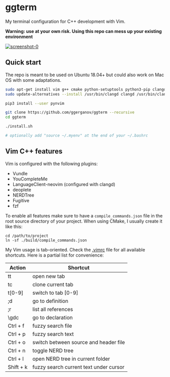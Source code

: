 # ggterm

My terminal configuration for C++ development with Vim.

**Warning: use at your own risk. Using this repo can mess up your existing environment**

<a href="https://i.imgur.com/wHmDf5N.png" target="_blank">![screenshot-0](https://i.imgur.com/wHmDf5N.png)</a>

## Quick start

The repo is meant to be used on Ubuntu 18.04+ but could also work on Mac OS with some adaptations.

```bash
sudo apt-get install vim g++ cmake python-setuptools python3-pip clangd-10
sudo update-alternatives --install /usr/bin/clangd clangd /usr/bin/clangd-10 100

pip3 install --user pynvim

git clone https://github.com/ggerganov/ggterm --recursive
cd ggterm

./install.sh

# optionally add "source ~/.myenv" at the end of your ~/.bashrc
```

## Vim C++ features

Vim is configured with the following plugins:

- Vundle
- YouCompleteMe
- LanguageClient-neovim (configured with clangd)
- deoplete
- NERDTree
- Fugitive
- fzf

To enable all features make sure to have a `compile_commands.json` file in the root source directory of your project.
When using CMake, I usually create it like this:

```
cd /path/to/project
ln -sf ./build/compile_commands.json
```

My Vim usage is tab-oriented. Check the [.vimrc](.vimrc) file for all available shortcuts. Here is a partial list for convenience:

| Action | Shortcut |
| ------ | ------ |
| tt | open new tab |
| tc | clone current tab |
| t[0-9] | switch to tab [0-9] |
| ;d | go to definition |
| ;r | list all references |
| \gdc | go to declaration |
| Ctrl + f | fuzzy search file |
| Ctrl + p | fuzzy search text |
| Ctrl + o | switch between source and header file |
| Ctrl + n | toggle NERD tree |
| Ctrl + l | open NERD tree in current folder |
| Shift + k | fuzzy search current text under cursor |
